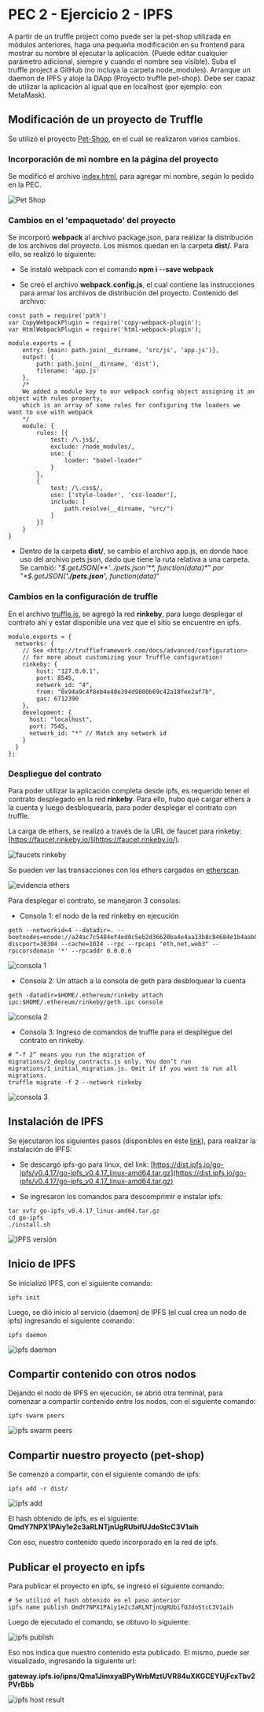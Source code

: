 # PEC 2 - Ejercicio 2 - IPFS

A partir de un truffle project como puede ser la pet-shop utilizada en módulos anteriores, haga una pequeña modificación en su frontend para mostrar su nombre al ejecutar la aplicación. (Puede editar cualquier parámetro adicional, siempre y cuando el nombre sea visible). Suba el truffle project a GitHub (no incluya la carpeta node_modules). Arranque un daemon de IPFS y aloje la DApp (Proyecto truffle pet-shop). Debe ser capaz de utilizar la aplicación al igual que en localhost (por ejemplo: con MetaMask). 



## Modificación de un proyecto de Truffle

Se utilizó el proyecto [Pet-Shop](https://github.com/dappsar/uah/tree/master/pet-shop-tutorial), en el cual se realizaron varios cambios.

### Incorporación de mi nombre en la página del proyecto

Se modificó el archivo [index.html](https://github.com/dappsar/uah/blob/master/pet-shop-tutorial/src/index.html), para agregar mi nombre, según lo pedido en la PEC.


![Pet Shop](images/pet-shop-nombre.png?raw=true "Pet Shop")

### Cambios en el 'empaquetado' del proyecto

Se incorporó **webpack** al archivo package.json, para realizar la distribución de los archivos del proyecto. Los mismos quedan en la carpeta **dist/**. Para ello, se realizó lo siguiente:

* Se instaló webpack con el comando **npm i --save webpack**

* Se creó el archivo **webpack.config.js**, el cual contiene las instrucciones para armar los archivos de distribución del proyecto. Contenido del archivo:

```
const path = require('path')
var CopyWebpackPlugin = require('copy-webpack-plugin');
var HtmlWebpackPlugin = require('html-webpack-plugin');

module.exports = {
	entry: {main: path.join(__dirname, 'src/js', 'app.js')},
	output: {
		path: path.join(__dirname, 'dist'),
		filename: 'app.js'
	},
	/*
	We added a module key to our webpack config object assigning it an object with rules property, 
	which is an array of some rules for configuring the loaders we want to use with webpack
	*/
	module: {
		rules: [{
			test: /\.js$/,
			exclude: /node_modules/,
			use: {
				loader: "babel-loader"
			}
		},
		{
			test: /\.css$/,
			use: ['style-loader', 'css-loader'],
			include: [
				path.resolve(__dirname, "src/")
			]
		}]
	}
}
```

* Dentro de la carpeta **dist/**, se cambio el archivo app.js, en donde hace uso del archivo pets.json, dado que tiene la ruta relativa a una carpeta.  Se cambió: 
"*$.getJSON(**'../pets.json'**, function(data)*" por "*$.getJSON(**'./pets.json'**, function(data)*"

### Cambios en la configuración de truffle

En el archivo [truffle.js](../../pet-shop-tutorial/truffle.js), se agregó la red **rinkeby**, para luego desplegar el contrato ahí y estar disponible una vez que el sitio se encuentre en ipfs.

```
module.exports = {
  networks: {
    // See <http://truffleframework.com/docs/advanced/configuration>
    // for more about customizing your Truffle configuration!
    rinkeby: {
        host: "127.0.0.1",
        port: 8545,
        network_id: "4",
        from: "0x94a9c4f8eb4e40e394d9800b69c42a18fee2af7b",
        gas: 6712390
    },
    development: {
      host: "localhost",
      port: 7545,
      network_id: "*" // Match any network id
    }
  }
};
```

### Despliegue del contrato

Para poder utilizar la aplicación completa desde ipfs, es requerido tener el contrato desplegado en la red **rinkeby**. Para ello, hubo que cargar ethers a la cuenta y luego desbloquearla, para poder desplegar el contrato con truffle. 

La carga de ethers, se realizó a través de la URL de faucet para rinkeby: [https://faucet.rinkeby.io/](https://faucet.rinkeby.io/).

![faucets rinkeby](images/address-ethers.png?raw=true "faucets rinkeby")

Se pueden ver las transacciones con los ethers cargados en [etherscan](https://rinkeby.etherscan.io/address/0x94a9c4f8eb4e40e394d9800b69c42a18fee2af7b).

![evidencia ethers](images/account-faucet-ethers.png?raw=true "evidencia ethers")


Para desplegar el contrato, se manejaron 3 consolas:

* Consola 1: el nodo de la red rinkeby en ejecución

```
geth --networkid=4 --datadir=. --bootnodes=enode://a24ac7c5484ef4ed0c5eb2d36620ba4e4aa13b8c84684e1b4aab0cebea2ae45cb4d375b77eab56516d34bfbd3c1a833fc51296ff084b770b94fb9028c4d25ccf@52.169.42.101:30303?discport=30304 --cache=1024 --rpc --rpcapi "eth,net,web3" --rpccorsdomain '*' --rpcaddr 0.0.0.0
```

![consola 1](images/consola1.png?raw=true "consola 1")

* Consola 2: Un attach a la consola de geth para desbloquear la cuenta

```
geth -datadir=$HOME/.ethereum/rinkeby attach ipc:$HOME/.ethereum/rinkeby/geth.ipc console
```

![consola 2](images/consola2.png?raw=true "consola 2") 

* Consola 3: Ingreso de comandos de truffle para el despliegue del contrato en rinkeby.

```
# “-f 2” means you run the migration of migrations/2_deploy_contracts.js only. You don’t run migrations/1_initial_migration.js. Omit if if you want to run all migrations.
truffle migrate -f 2 --network rinkeby
```

![consola 3](images/consola3.png?raw=true "consola 3")


## Instalación de IPFS

Se ejecutaron los siguientes pasos (disponibles en éste [link](https://docs.ipfs.io/introduction/install/)), para realizar la instalación de IPFS:

* Se descargó ipfs-go para linux, del link: [https://dist.ipfs.io/go-ipfs/v0.4.17/go-ipfs_v0.4.17_linux-amd64.tar.gz](https://dist.ipfs.io/go-ipfs/v0.4.17/go-ipfs_v0.4.17_linux-amd64.tar.gz)

* Se ingresaron los comandos para descomprimir e instalar ipfs:
```
tar xvfz go-ipfs_v0.4.17_linux-amd64.tar.gz
cd go-ipfs
./install.sh
```

![IPFS versión](images/ipfs-version.png?raw=true "IPFS versión")


## Inicio de IPFS

Se inicializó IPFS, con el siguiente comando:

```
ipfs init
```


Luego, se dió inicio al servicio (daemon) de IPFS (el cual crea un nodo de ipfs) ingresando el siguiente comando:

```
ipfs daemon
```

![ipfs daemon](images/ipfs-daemon.png?raw=true "ipfs daemon")


## Compartir contenido con otros nodos

Dejando el nodo de IPFS en ejecución, se abrió otra terminal, para comenzar a compartir contenido entre los nodos, con el siguiente comando:

```
ipfs swarm peers
```

![ipfs swarm peers](images/ipfs-swarm-peers.png?raw=true "ipfs swarm peers")


## Compartir nuestro proyecto (pet-shop)

Se comenzó a compartir, con el siguiente comando de ipfs:

```
ipfs add -r dist/
```

![ipfs add](images/ipfs-add.png?raw=true "ipfs add")

El hash obtenido de ipfs, es el siguiente:
**QmdY7NPX1PAiy1e2c3aRLNTjnUgRUbifUJdoStcC3V1aih**

Con eso, nuestro contenido quedo incorporado en la red de ipfs. 

## Publicar el proyecto en ipfs

Para publicar el proyecto en ipfs, se ingresó el siguiente comando:

```
# Se utilizó el hash obtenido en el paso anterior
ipfs name publish QmdY7NPX1PAiy1e2c3aRLNTjnUgRUbifUJdoStcC3V1aih
```

Luego de ejecutado el comando, se obtuvo lo siguiente:

![ipfs publish](images/ipfs-publish.png?raw=true "ipfs publish")

Eso nos indica que nuestro contenido esta publicado. El mismo, puede ser visualizado, ingresando la siguiente url:

**gateway.ipfs.io/ipns/Qma1JimxyaBPyWrbMztUVR84uXKGCEYUjFcxTbv2PVrBbb**

![ipfs host result](images/ipfs-host-result.png?raw=true "ipfs host result")
